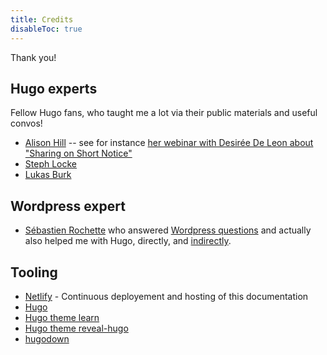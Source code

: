 ```yaml
---
title: Credits
disableToc: true
---
```


Thank you!

## Hugo experts

Fellow Hugo fans, who taught me a lot via their public materials and useful convos!

* [Alison Hill](https://alison.rbind.io/) -- see for instance [her webinar with Desirée De Leon about "Sharing on Short Notice"](https://education.rstudio.com/blog/2020/04/sharing-on-short-notice/)
* [Steph Locke](https://twitter.com/TheStephLocke)
* [Lukas Burk](https://blog.jemu.name/)

## Wordpress expert

* [Sébastien Rochette](https://statnmap.com/) who answered [Wordpress questions](https://twitter.com/ma_salmon/status/1263448146610438145) and actually also helped me with Hugo, directly, and [indirectly](https://github.com/matcornic/hugo-theme-learn/issues/187#issuecomment-461173989).

## Tooling

* [Netlify](https://www.netlify.com) - Continuous deployement and hosting of this documentation
* [Hugo](https://gohugo.io/)
* [Hugo theme learn](https://github.com/matcornic/hugo-theme-learn)
* [Hugo theme reveal-hugo](https://github.com/dzello/reveal-hugo)
* [hugodown](https://github.com/r-lib/hugodown/)
